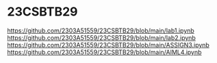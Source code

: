 # 23CSBTB29
https://github.com/2303A51559/23CSBTB29/blob/main/lab1.ipynb
https://github.com/2303A51559/23CSBTB29/blob/main/lab2.ipynb
https://github.com/2303A51559/23CSBTB29/blob/main/ASSIGN3.ipynb
https://github.com/2303A51559/23CSBTB29/blob/main/AIML4.ipynb
